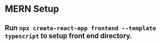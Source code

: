 # MERN Setup

## Run `npx create-react-app frontend --template typescript` to setup front end directory.
